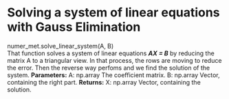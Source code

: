# Solving a system of linear equations with Gauss Elimination
numer_met.solve_linear_system(A, B) <br />
That function solves a system of linear equations ***AX = B*** by reducing the matrix A to a triangular view. In that process, the rows are moving to reduce the error. Then the reverse way perfoms and we find the solution of the system.
**Parameters:**  A: np.array
                 The coefficient matrix.
                 B: np.array
                 Vector, containing the right part.
**Returns:**  X: np.array
              Vector, containing the solution.
